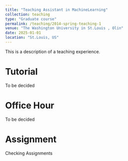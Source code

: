 ```yaml
---
title: "Teaching Assistant in MachineLearning"
collection: teaching
type: "Graduate course"
permalink: /teaching/2014-spring-teaching-1
venue: "The Washington University in St.Louis , Olin"
date: 2025-01-01
location: "St.Louis, US"
---
```


This is a description of a teaching experience.

Tutorial
======
To be decided

Office Hour
======
To be decided

Assignment
======
Checking Assignments
